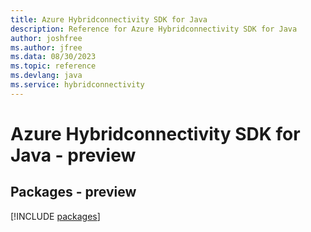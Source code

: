 ```yaml
---
title: Azure Hybridconnectivity SDK for Java
description: Reference for Azure Hybridconnectivity SDK for Java
author: joshfree
ms.author: jfree
ms.data: 08/30/2023
ms.topic: reference
ms.devlang: java
ms.service: hybridconnectivity
---
```

# Azure Hybridconnectivity SDK for Java - preview
## Packages - preview
[!INCLUDE [packages](hybridconnectivity-index.md)]
